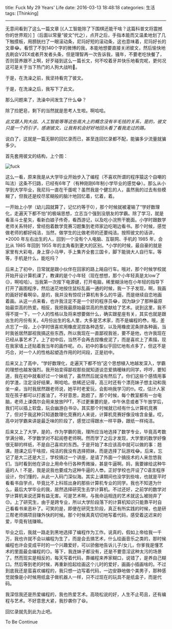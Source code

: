title: Fuck My 29 Years' Life
date: 2016-03-13 18:48:18
categories: 生活
tags: [Thinking]

---

无意间看到了这么一篇文章 [《人工智能除了下围棋还能干啥？这篇科普文将震撼你的世界观》] [1]（后面以常量“彼文”代之），点开之后，手指本能而又温柔地划了几下触摸板，用膀胱扫了一眼滚动条，尼玛好短的滚动条，这也意味着，尼玛好长的文章😂。看惯了不到140个字的微博的我，本能地想要直接关闭彼文，然后愉快地去刷会V2EX或者开发者头条，但是理智再一次告诉我，骚年，不要老吃快餐了，否则营养跟不上啊，好歹碰到这么一篇长文，何不咬着牙并快乐地看完呢，更何况这可是关于当下热门的人狗大战哟🤔。

于是，在洗澡之前，我坚持看完了彼文。

于是，在洗澡之后，我写下了此文。

那么问题来了，洗澡中间发生了什么😂？

<!--more-->

除了捡肥皂，剩下的当然就是思考人生啦。啊哈哈。

*此文跟人狗大战、人工智能等等这些高大上的概念没有半毛钱的关系，是的，彼文只是一个药引子，感谢彼文，让我有机会好好地回头看了看我走过的路。*

说白了，这就是一篇无聊的回忆录而已，甚至连回忆录都不配，能骗多少流量就骗多少。

首先套用彼文的结构，上个图：

![fuck](/img/Fuck_My_29_Years_Life/fuck.png)

这么一看，原来我是从大学毕业开始步入了编程（不喜欢所谓的程序猿这个自嘲的叫法）这条不归路，已经有6年了（有种刚刚6年制小学毕业的感觉😂）。那么从小学到大学毕业，我尼玛一直在干蛋呢？虽然我是个健忘的人，虽然我的过去有些模糊了，但我还是绞尽浆糊般的脑汁地回忆着，忆着，着。

一开始上小学（幼儿园就算了，记忆约等于0），那个时候就被灌输了“学好数理化，走遍天下都不怕”的极端思想，立志当个强到没朋友的学霸。除了学习，就是看圣斗士星矢，看新白娘子传奇，看西游记，以及吃小浣熊干脆面。小学时跟数学老师关系特好，曾经抱着数学竞赛习题集到老师家边吃喝边看书。那个时候，感觉做老师的都好纯洁，当然，做学生的比做老师的还要纯洁。按照彼文的话讲，*2000 年左右出生的人，回到一个没有个人电脑、互联网、手机的 1985 年，会比从 1985 年回到 1955 年的主角看到更大的区别。*小学的时候，最自豪的就是家里有大彩电，身上穿小马甲，手上集齐全套三国卡，脚下能骑大人自行车。等等，手机是什么，能吃吗？

后来上了初中，日常就是跟小伙伴在回家的路上飚自行车。哦对，那个时候学校就开始开设计算机课了，教课的是个小年轻（现在想想，那个小年轻真是太low了😑，啊哈哈）。当我第一次按下电源键，打开电脑，稀里糊涂地在小年轻的指导下打开了画图程序，然后迷茫地按住鼠标乱画一通的时候，我一下子发现，啊，我画的画好好看啊😝。是的，我并没有惊叹计算机有多么的牛逼，而是继续自恋地画着画。从这一点来看，也许我注定不是一个好的程序员😂，因为缺少了那种最原始最崇高的热爱。相反，我把我最原始最崇高的热爱献给了艺术。说到这里，我不得不提一下，一个人的性格以及将来想要做什么，确实跟星座有关，其实也就是跟出生的月份有关。4月份出生的名人里，大多是艺术家，而不是编程的😳。哦，差点忘了一段，上小学时很喜欢用橡皮泥捏各种造型，以及用橡皮泥条拼各种画，当时我爸居然鄙视我搞这些东西，所以我现在一直鄙视我爸，要不是他，也许我现在已经从事艺术了。上了初中后，当然不会再去捏橡皮泥了，而是喜欢上了素描，现在我家墙上还贴着我当年的画作呢。の，初中的事似乎回忆地有点多了，但这不是巧合，对一个人的性格起塑造作用的时间段，正是初中。

后来又上了高中，“学好数理化，走遍天下都不怕”这个思想植入地越发深入，学霸的理想也越发强烈。我开始变得鄙视那些就知道谈恋爱搞暧昧的同学，哼哼，要知道，我在初中就看好过一个妹纸了，虽然然后就没有然后了。你们这些个感情用事的学渣，注定没好结果，啊哈哈。依稀还记得，高三时还有个漂亮妹子想主动和我坐一桌，当时我居然跟老师说，她平时老爱玩，会影响我学习的🤓。哎，估计人家现在孩子都可以打酱油了。不好意思，跑题了。那个时候，每个教室都有一台电脑，老师上课偶尔会用来放放PPT，不过更重要的是，中午休息或者下午放学后，我们可以插上软盘，玩会幽游白书😜。其实那个时候就已经有什么计算机竞赛了，但对于我这种只知道数理化竞赛的人来说，计算机竞赛好像没啥含金量。哎，高中对学霸来讲是最乏味的阶段了，感觉过得跟水一样平静，跟纸一样纯洁。

后来又上了大学，是的，作为学霸的我，理所应当地选择了数学专业，毕竟高考数学满分嘛，不学数学对不起阅卷老师啊。然而学了之后才发现，大学里的数学好像很无聊的样纸，不是自己喜欢的东西。于是开始了本应该高中就可以做的事：翘课。翘课之后干啥捏，纯洁的我没有选择把妹，而是选择了玩游戏😂。后来，忘记了是大二还是大三，学校搞过一个讲座，是请了外面一个搞技术的人来忽悠我们，当时看到他在讲台上用命令行各种秀微操，甚是牛逼啊。妈，我要嫁给这种牛逼的人！不是，我是说我也要成为这种牛逼的人😎。正好学校也开设了C语言程序设计，你们懂的，从此一入码门深似海。其实上课期间也没学到些啥，也就是平时看看书自学点，毕竟比不上科班出身的那些计算机专业的同学。我也不知道为什么，最后大学毕业的我，居然选择研究生去学计算机。不过还好，之前学的数学对学计算机来说还算有益无害。可是艺术啊，与我命运相连的艺术就这么被抛弃了😔。上了研究生，由于是跨专业，所以大学阶段落下的计算机知识只能靠平时自己看看书来恶补了。可笑的是，即便在研究生阶段，真正有所实践的时候，也是研三帮老师搞项目赚外快的时候。那个时候真真切切地写着代码，感受着这迟来的爱，毕竟有钱赚嘛。

毕业之后，我就一路走到黑地选择了编程作为工作。说真的，假如上帝给我一千万，我也许就不会以编程为生了，而是会去搞艺术，什么绘画音乐之类的，那时候编程也许会变成平时的一个兴趣爱好，可以骄傲地告诉儿子/女儿，你爹我是懂艺术的里面最会编程的😏。等下，我连妹子都没有，还是不要意淫这种太污的场景了。然而现实是相反的，每天写着代码，靠编程来养家糊口，说错了，是养自己糊口。然后等到老的时候，再重新拾起绘画这个儿时的爱好，画画小插画啥的。不过到底我还是蛮喜欢编程的，我只想一边写着代码，一边安静地做个美男子，那种感觉就像是小时候用纸盒子做机器人一样，只不过现在的玩具不是纸盒子，而是代码。

我深信我还是热爱编程的，我也热爱艺术。高晓松说的好，人生不止苟且，还有编程与艺术。不好意思大紧，我抄袭你了😆。

回忆录就先到此为止吧。

To Be Continue

[1]: http://www.ifanr.com/632328